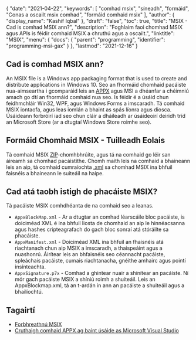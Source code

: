{
  "date": "2021-04-22",
  "keywords": [
"comhad msix",
"síneadh",
"formáid",
"Conas a oscailt msix comhad",
"formáid comhaid msix"
],
  "author": {
    "display_name": "Kashif Iqbal"
},
  "draft": "false",
  "toc": true,
  "title": "MSIX - Cad is comhad MSIX ann?",
  "description": "Foghlaim faoi chomhad MSIX agus APIs is féidir comhaid MSIX a chruthú agus a oscailt.",
  "linktitle": "MSIX",
  "menu": {
    "docs": {
      "parent": "programming",
      "identifier": "programming-msi-gax"
}
},
  "lastmod": "2021-12-16"
}

## Cad is comhad MSIX ann?

An MSIX file is a Windows app packaging format that is used to create and distribute applications in Windows 10. Seo an fhormáid chomhaid pacáiste nua-aimseartha i gcomparáid leis an [APPX](/programming/appx/) agus MSI a dhéanfar a chéimniú amach go dtí an fhormáid comhaid nua seo. Is féidir é a úsáid chun feidhmchláir Win32, WPF, agus Windows Forms a imscaradh. Tá comhaid MSIX iontaofa, agus leas iomlán a bhaint as spás líonra agus diosca. Úsáideann forbróirí iad seo chun cláir a dháileadh ar úsáideoirí deiridh tríd an Microsoft Store (ar a dtugtaí Windows Store roimhe seo).

## Formáid Chomhaid MSIX - Tuilleadh Eolais

Tá comhaid MSIX [ZIP](/compression/zip/)-chomhbhrúite, agus tá na comhaid go léir san áireamh sa chomhad pacáistithe. Chomh maith leis na comhaid a bhaineann leis an aip, tá comhaid cumraíochta [.xml](/web/xml/) sa chomhad MSIX ina bhfuil faisnéis a bhaineann le suiteáil na haipe.

## Cad atá taobh istigh de phacáiste MSIX?

Tá pacáiste MSIX comhdhéanta de na comhaid seo a leanas.

 * `AppxBlockMap.xml` - Ar a dtugtar an comhad léarscáile bloc pacáiste, is doiciméad XML é ina bhfuil liosta de chomhaid an aip le hinnéacsanna agus hashes cripteagrafach do gach bloc sonraí atá stóráilte sa phacáiste.
 * `AppxManifest.xml` - Doiciméad XML ina bhfuil an fhaisnéis atá riachtanach chun aip MSIX a imscaradh, a thaispeáint agus a nuashonrú. Áirítear leis an bhfaisnéis seo céannacht pacáiste, spleáchais pacáiste, cumais riachtanacha, gnéithe amhairc agus pointí insínteachta.
 * `AppxSignature.p7x` - Comhad a ghintear nuair a shínítear an pacáiste. Ní mór gach pacáiste MSIX a shíniú roimh a shuiteáil. Leis an AppxBlockmap.xml, tá an t-ardán in ann an pacáiste a shuiteáil agus a bhailíochtú.

## Tagairtí

 * [Forbhreathnú MSIX](https://learn.microsoft.com/en-us/windows/msix/overview)
 * [Cruthaigh comhaid APPX ag baint úsáide as Microsoft Visual Studio](https://learn.microsoft.com/en-us/windows/msix/desktop/vs-package-overview)

